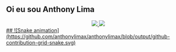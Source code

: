 ## Oi eu sou Anthony Lima

<div align="center">
  <a href="https://github.com/anthonylimax">
  <img height="180em" src="https://github-readme-stats.vercel.app/api?username=anthonylimax&show_icons=true&theme=dark&include_all_commits=true&count_private=true"/>
  <img height="180em" src="https://github-readme-stats.vercel.app/api/top-langs/?username=anthonylimax&layout=compact&langs_count=7&theme=dark"/>
</div>
  ##
  ![Snake animation](https://github.com/anthonylimax/anthonylimax/blob/output/github-contribution-grid-snake.svg)
 
</div>
